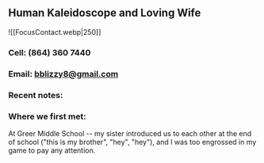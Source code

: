 ## Human Kaleidoscope and Loving Wife

![[FocusContact.webp|250]]

### Cell: (864) 360 7440
### Email: bblizzy8@gmail.com

### Recent notes:


### Where we first met:
At Greer Middle School -- my sister introduced us to each other at the end of school ("this is my brother", "hey", "hey"), and I was too engrossed in my game to pay any attention.